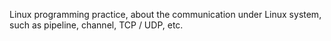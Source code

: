 Linux programming practice, about the communication under Linux system, such as pipeline, channel, TCP / UDP, etc.
